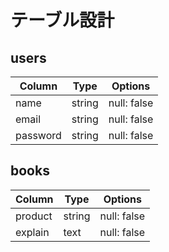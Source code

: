 # テーブル設計

## users

| Column           | Type    | Options      |
| ---------------- | ------- | ------------ |
| name             | string  |  null: false |
| email            | string  |  null: false |
| password         | string  |  null: false |

## books

| Column           | Type    | Options      |
| ---------------- | ------- | ------------ |
| product          | string  | null: false  |
| explain          | text    | null: false  |